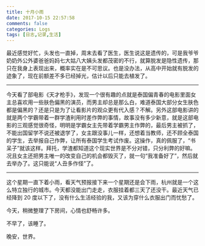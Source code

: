 ```yaml
---
title: 十月小雨
date: 2017-10-15 22:57:58
comments: false
categories: Logs
tags: [日志,记录,生活]
---
```

最近感觉好忙，头发也一直掉，周末去看了医生，医生说这是遗传的，可是我爷爷奶奶外公外婆爸爸妈妈七大姑八大姨头发都茂密的不行，就算脱发是隐性遗传，那只在我身上表现出来，概率实在是不可思议。也是没办法，从高中开始就有脱发的迹象了，现在前额差不多已经掉光，估计以后只能去植发了。  

---
今天看了部电影《天才枪手》，发现一个很有趣的点就是泰国偏青春的电影里面女主总喜欢用一些肤色偏黑的演员，而男主却总是那么白，难道泰国大部分女生肤色都是偏黑的？还是只是为了让看影片的观众更有代入感？不解。另外这部电影讲的就是两个学霸带着一群学渣利用时差作弊的事情，故事没有多少新意，就是这部电影的三观感觉很奇怪，明明是学霸女主先带着学霸男主作弊的，最后男主被抓了，不能出国留学不说还被退学了，女主跟没事儿一样，还想着当教师，还不顾全泰国的学生，去举报自己作弊，让所有泰国学生考试作废。这操作，真的佩服了，“书呆子”就该这样。拜托，学渣都知道这个现实世界是不分对错，只分利弊的好嘛。况且女主还把男主唯一的改变自己的机会都毁灭了，就一句“我准备好了”，然后就去举办了。这只能说“人丑多作怪”了。  

---
这个星期一直下着小雨，看天气预报接下来一个星期还是会下雨，杭州就是一个这么特立独行的城市。今天都没能出门走走，衣服挂着都三天了还没干。最近天气已经降到 20 度以下了，没有什么生活经验的我，又该为穿什么衣服出门而忧愁了。  

今天，稍微整理了下房间，心情也舒畅许多。  

不早了，该睡了。

晚安，世界。